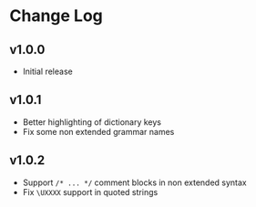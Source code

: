 # Change Log

## v1.0.0
- Initial release

## v1.0.1
- Better highlighting of dictionary keys
- Fix some non extended grammar names

## v1.0.2
- Support `/* ... */` comment blocks in non extended syntax
- Fix `\UXXXX` support in quoted strings
